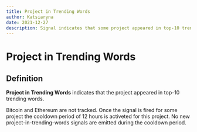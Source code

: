 ```yaml
---
title: Project in Trending Words
author: Katsiaryna
date: 2021-12-27
description: Signal indicates that some project appeared in top-10 trending words
---
```

# Project in Trending Words

## Definition

**Project in Trending Words** indicates that the project appeared in top-10 trending words.

Bitcoin and Ethereum are not tracked.
Once the signal is fired for some project the cooldown period of 12 hours is activeted for this project. No new project-in-trending-words signals are emitted during the cooldown period.
